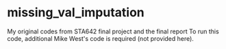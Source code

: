 # missing_val_imputation

My original codes from STA642 final project and the final report
To run this code, additional Mike West's code is required (not provided here).
